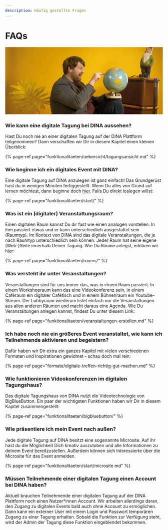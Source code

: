 ```yaml
---
description: Häufig gestellte Fragen
---
```


# FAQs

![](.gitbook/assets/gitbook_weltweit_750x320.jpg)

### Wie kann eine digitale Tagung bei DINA aussehen?

Hast Du noch nie an einer digitalen Tagung auf der DINA Plattform teilgenommen? Dann verschaffen wir Dir in diesem Kapitel einen kleinen Überblick:

{% page-ref page="funktionalitaeten/uebersicht/tagungsansicht.md" %}

### Wie beginne ich ein digitales Event mit DINA?

Eine digitale Tagung auf DINA anzulegen ist ganz einfach! Das Grundgerüst hast du in wenigen Minuten fertiggestellt. Wenn Du alles von Grund auf lernen möchtest, dann beginne doch [hier](funktionalitaeten/uebersicht/). Falls Du direkt loslegen willst:

{% page-ref page="funktionalitaeten/start/" %}

### Was ist ein \(digitaler\) Veranstaltungsraum?

Einen digitalen Raum kannst Du dir fast wie einen analogen vorstellen: In ihm passiert etwas und er kann unterschiedlich ausgestattet sein \(Raumtyp\). Im Kontext von DINA sind das digitale Veranstaltungen, die je nach Raumtyp unterschiedlich sein können. Jeder Raum hat seine eigene \(Web-\)Seite innerhalb Deiner Tagung. Wie Du Räume anlegst, erklären wir hier:

{% page-ref page="funktionalitaeten/rooms/" %}

### Was versteht ihr unter Veranstaltungen?

Veranstaltungen sind für uns immer das, was in einem Raum passiert. In einem Workshopraum kann das eine Videokonferenz sein, in einem Caféraum ein digitaler Cafétisch und in einem Bühnenraum ein Youtube-Stream. Der Lobbyraum wiederum listet einfach nur die Veranstaltungen aus allen anderen Räumen und macht daraus eine Agenda. Wie Du Veranstaltungen anlegen kannst, findest Du unter diesem Link:

{% page-ref page="funktionalitaeten/veranstaltungen-erstellen.md" %}

### Ich habe noch nie ein größeres Event veranstaltet, wie kann ich Teilnehmende aktivieren und begeistern?

Dafür haben wir Dir extra ein ganzes Kapitel mit vielen verschiedenen Formaten und Inspirationen gewidmet - schau doch mal rein:

{% page-ref page="formate/digitale-treffen-richtig-gut-machen.md" %}

### Wie funktionieren Videokonferenzen im digitalen Tagungshaus?

Das digitale Tagungshaus von DINA nutzt die Videotechnologie von BigBlueButton. Ein paar der wichtigsten Funktionen haben wir Dir in diesem Kapitel zusammengestellt:

{% page-ref page="funktionalitaeten/bigbluebutton/" %}

### Wie präsentiere ich mein Event nach außen?

Jede digitale Tagung auf DINA besitzt eine sogenannte Microsite. Auf ihr hast du die Möglichkeit Dich kreativ auszutoben und alle Informationen zu deinem Event bereitzustellen. Außerdem können sich Interessierte über die Microsite für das Event anmelden.

{% page-ref page="funktionalitaeten/start/microsite.md" %}

### Müssen Teilnehmende einer digitalen Tagung einen Account bei DINA haben?

Aktuell brauchen Teilnehmende einer digitalen Tagung auf der DINA Plattform noch einen Nutzer\*innen Account. Wir arbeiten allerdings daran, den Zugang zu digitalen Events bald auch ohne Account zu ermöglichen. Dann kann ein externer User mit einem Login und Passwort temporären Zugang zu einer Tagung erhalten. Sobald die Funktion zur Verfügung steht, wird der Admin der Tagung diese Funktion eingeblendet bekommen.


